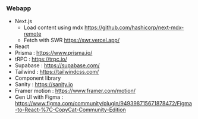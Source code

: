 ### Webapp

- Next.js 
  - Load content using mdx https://github.com/hashicorp/next-mdx-remote
  - Fetch with SWR https://swr.vercel.app/
- React
- Prisma : https://www.prisma.io/
- tRPC : https://trpc.io/
- Supabase : https://supabase.com/
- Tailwind : https://tailwindcss.com/
- Component library
- Sanity : https://sanity.io
- Framer motion : https://www.framer.com/motion/
- Gen UI with Figma : https://www.figma.com/community/plugin/949398715671878472/Figma-to-React-%7C-CopyCat-Community-Edition